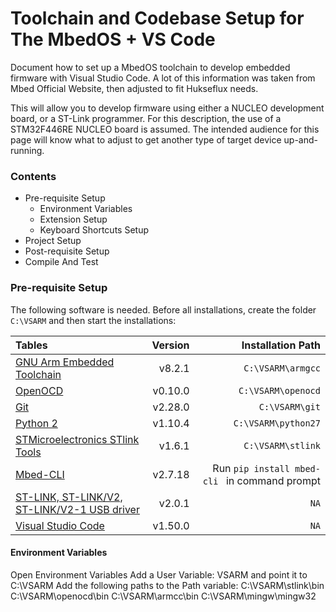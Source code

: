# Toolchain and Codebase Setup for The MbedOS + VS Code
Document how to set up a MbedOS toolchain to develop embedded firmware with Visual Studio Code. A lot of this information was taken from Mbed Official Website, 
then adjusted to fit Hukseflux needs.

This will allow you to develop firmware using either a NUCLEO development board, or a ST-Link programmer. For this description, the use of a STM32F446RE NUCLEO board is assumed. 
The intended audience for this page will know what to adjust to get another type of target device up-and-running.

### Contents

- Pre-requisite Setup
    - Environment Variables
    - Extension Setup
    - Keyboard Shortcuts Setup
- Project Setup
- Post-requisite Setup
- Compile And Test

### Pre-requisite Setup

The following software is needed. Before all installations, create the folder `C:\VSARM` and then start the installations:

| Tables         | Version | Installation Path |
| :------------- | -------:| -----------------:|
| [GNU Arm Embedded Toolchain](https://developer.arm.com/tools-and-software/open-source-software/developer-tools/gnu-toolchain/gnu-rm/downloads) | v8.2.1 | `C:\VSARM\armgcc` |
| [OpenOCD](https://freddiechopin.info/en/download/category/4-openocd) | v0.10.0 | `C:\VSARM\openocd` |
| [Git](https://git-scm.com/download/win) | v2.28.0 | `C:\VSARM\git` |
| [Python 2](https://www.python.org/downloads/windows/) | v1.10.4 | `C:\VSARM\python27` |
| [STMicroelectronics STlink Tools](https://github.com/stlink-org/stlink/releases/tag/v1.6.1) | v1.6.1 | `C:\VSARM\stlink` |
| [Mbed-CLI](https://pypi.org/project/mbed-cli/#:~:text=Mbed%20CLI%20is%20a%20Python,to%20install%20Mercurial%20and%20Git.) | v2.7.18 | Run `pip install mbed-cli ` in command prompt |
| [ST-LINK, ST-LINK/V2, ST-LINK/V2-1 USB driver](https://my.st.com/content/my_st_com/en/products/development-tools/software-development-tools/stm32-software-development-tools/stm32-utilities/stsw-link009.html) | v2.0.1 | `NA` |
| [Visual Studio Code](https://code.visualstudio.com/) | v1.50.0 | `NA` |

#### Environment Variables

Open Environment Variables
Add a User Variable: VSARM and point it to C:\VSARM
Add the following paths to the Path variable:
C:\VSARM\stlink\bin
C:\VSARM\openocd\bin
C:\VSARM\armcc\bin
C:\VSARM\mingw\mingw32
